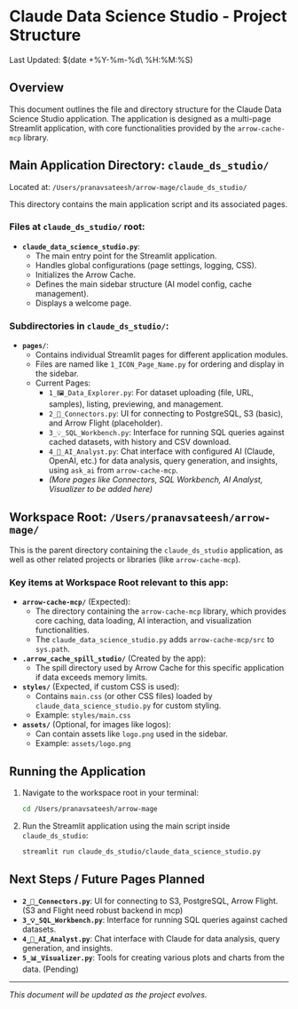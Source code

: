 # Claude Data Science Studio - Project Structure

Last Updated: $(date +%Y-%m-%d\ %H:%M:%S)

## Overview

This document outlines the file and directory structure for the Claude Data Science Studio application.
The application is designed as a multi-page Streamlit application, with core functionalities provided by the `arrow-cache-mcp` library.

## Main Application Directory: `claude_ds_studio/`

Located at: `/Users/pranavsateesh/arrow-mage/claude_ds_studio/`

This directory contains the main application script and its associated pages.

### Files at `claude_ds_studio/` root:

-   **`claude_data_science_studio.py`**: 
    -   The main entry point for the Streamlit application.
    -   Handles global configurations (page settings, logging, CSS).
    -   Initializes the Arrow Cache.
    -   Defines the main sidebar structure (AI model config, cache management).
    -   Displays a welcome page.

### Subdirectories in `claude_ds_studio/`:

-   **`pages/`**: 
    -   Contains individual Streamlit pages for different application modules.
    -   Files are named like `1_ICON_Page_Name.py` for ordering and display in the sidebar.
    -   Current Pages:
        -   `1_🖼️_Data_Explorer.py`: For dataset uploading (file, URL, samples), listing, previewing, and management.
        -   `2_🔌_Connectors.py`: UI for connecting to PostgreSQL, S3 (basic), and Arrow Flight (placeholder).
        -   `3_💡_SQL_Workbench.py`: Interface for running SQL queries against cached datasets, with history and CSV download.
        -   `4_🤖_AI_Analyst.py`: Chat interface with configured AI (Claude, OpenAI, etc.) for data analysis, query generation, and insights, using `ask_ai` from `arrow-cache-mcp`.
        -   *(More pages like Connectors, SQL Workbench, AI Analyst, Visualizer to be added here)*

## Workspace Root: `/Users/pranavsateesh/arrow-mage/`

This is the parent directory containing the `claude_ds_studio` application, as well as other related projects or libraries (like `arrow-cache-mcp`).

### Key items at Workspace Root relevant to this app:

-   **`arrow-cache-mcp/`** (Expected):
    -   The directory containing the `arrow-cache-mcp` library, which provides core caching, data loading, AI interaction, and visualization functionalities.
    -   The `claude_data_science_studio.py` adds `arrow-cache-mcp/src` to `sys.path`.
-   **`.arrow_cache_spill_studio/`** (Created by the app):
    -   The spill directory used by Arrow Cache for this specific application if data exceeds memory limits.
-   **`styles/`** (Expected, if custom CSS is used):
    -   Contains `main.css` (or other CSS files) loaded by `claude_data_science_studio.py` for custom styling.
    -   Example: `styles/main.css`
-   **`assets/`** (Optional, for images like logos):
    -   Can contain assets like `logo.png` used in the sidebar.
    -   Example: `assets/logo.png`

## Running the Application

1.  Navigate to the workspace root in your terminal:
    ```bash
    cd /Users/pranavsateesh/arrow-mage
    ```
2.  Run the Streamlit application using the main script inside `claude_ds_studio`:
    ```bash
    streamlit run claude_ds_studio/claude_data_science_studio.py
    ```

## Next Steps / Future Pages Planned

-   **`2_🔌_Connectors.py`**: UI for connecting to S3, PostgreSQL, Arrow Flight. (S3 and Flight need robust backend in mcp)
-   **`3_💡_SQL_Workbench.py`**: Interface for running SQL queries against cached datasets.
-   **`4_🤖_AI_Analyst.py`**: Chat interface with Claude for data analysis, query generation, and insights.
-   **`5_📊_Visualizer.py`**: Tools for creating various plots and charts from the data. (Pending)

---
*This document will be updated as the project evolves.* 